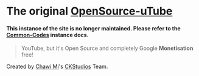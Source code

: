# The original [OpenSource-uTube](https://ckstudios2018.github.io/OpenSource-uTube)

#### This instance of the site is no longer maintained. Please refer to the [Common-Codes](https://Common-Codes.github.io/docs.utube/site/continuations) instance docs.

> YouTube, but it's Open Source and completely Google **Monetisation** free!

Created by [Chawi Mi](https://github.com/Chawi-Mi)'s [CKStudios](https://github.com/CKStudios2018) Team.
